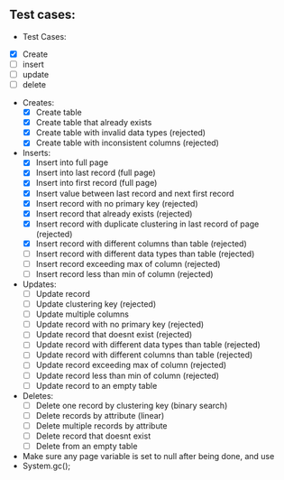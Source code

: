 ## Test cases:
* Test Cases:
* [x] Create
* [ ] insert
* [ ] update
* [ ] delete

* Creates:
    * [x] Create table
    * [x] Create table that already exists
    * [x] Create table with invalid data types (rejected)
    * [x] Create table with inconsistent columns (rejected)

* Inserts:
    * [x] Insert into full page
    * [x] Insert into last record (full page)
    * [x] Insert into first record (full page)
    * [x] Insert value between last record and next first record
    * [x] Insert record with no primary key (rejected)
    * [x] Insert record that already exists (rejected)
    * [x] Insert record with duplicate clustering in last record of page (rejected)
    * [x] Insert record with different columns than table (rejected)
    * [ ] Insert record with different data types than table (rejected)
    * [ ] Insert record exceeding max of column (rejected)
    * [ ] Insert record less than min of column (rejected)

* Updates:
    * [ ] Update record
    * [ ] Update clustering key (rejected)
    * [ ] Update multiple columns
    * [ ] Update record with no primary key (rejected)
    * [ ] Update record that doesnt exist (rejected)
    * [ ] Update record with different data types than table (rejected)
    * [ ] Update record with different columns than table (rejected)
    * [ ] Update record exceeding max of column (rejected)
    * [ ] Update record less than min of column (rejected)
    * [ ] Update record to an empty table

* Deletes:
    * [ ] Delete one record by clustering key (binary search)
    * [ ] Delete records by attribute (linear)
    * [ ] Delete multiple records by attribute
    * [ ] Delete record that doesnt exist
    * [ ] Delete from an empty table

* Make sure any page variable is set to null after being done, and use
* System.gc();


